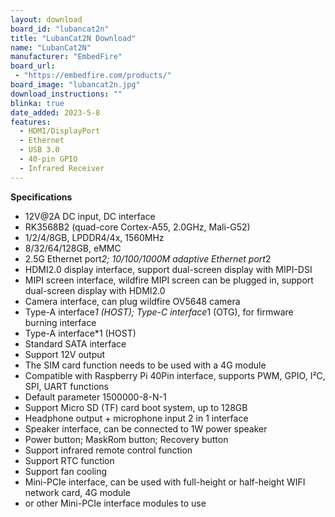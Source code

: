 ```yaml
---
layout: download
board_id: "lubancat2n"
title: "LubanCat2N Download"
name: "LubanCat2N"
manufacturer: "EmbedFire"
board_url:
 - "https://embedfire.com/products/"
board_image: "lubancat2n.jpg"
download_instructions: ""
blinka: true
date_added: 2023-5-8
features:
  - HDMI/DisplayPort
  - Ethernet
  - USB 3.0
  - 40-pin GPIO
  - Infrared Receiver
---
```


**Specifications**
- 12V@2A DC input, DC interface
- RK3568B2 (quad-core Cortex-A55, 2.0GHz, Mali-G52)
- 1/2/4/8GB, LPDDR4/4x, 1560MHz
- 8/32/64/128GB, eMMC
- 2.5G Ethernet port*2; 10/100/1000M adaptive Ethernet port*2
- HDMI2.0 display interface, support dual-screen display with MIPI-DSI
- MIPI screen interface, wildfire MIPI screen can be plugged in, support dual-screen display with HDMI2.0
- Camera interface, can plug wildfire OV5648 camera
- Type-A interface*1 (HOST); Type-C interface*1 (OTG), for firmware burning interface
- Type-A interface*1 (HOST)
- Standard SATA interface
- Support 12V output
- The SIM card function needs to be used with a 4G module
- Compatible with Raspberry Pi 40Pin interface, supports PWM, GPIO, I²C, SPI, UART functions
- Default parameter 1500000-8-N-1
- Support Micro SD (TF) card boot system, up to 128GB
- Headphone output + microphone input 2 in 1 interface
- Speaker interface, can be connected to 1W power speaker
- Power button; MaskRom button; Recovery button
- Support infrared remote control function
- Support RTC function
- Support fan cooling
- Mini-PCIe interface, can be used with full-height or half-height WIFI network card, 4G module
- or other Mini-PCIe interface modules to use